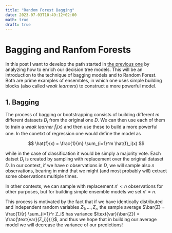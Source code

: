 ```yaml
---
title: "Random Forest Bagging"
date: 2023-07-03T10:49:12+02:00
math: true
draft: true
---
```


# Bagging and Ranfom Forests

In this post I want to develop the path started in [the previous one](https://jesusaguado.github.io/posts/decision-tree/)
by analyzing how to enrich our decision tree models. This will be
an introduction to the technique of bagging models and to
Random Forest. Both are prime examples of ensembles, in which
one uses simple building blocks (also called *weak learners*) to
construct a more powerful model.

## 1. Bagging

The process of bagging or bootstrapping consists of building different $m$
different datasets $D_i$ from the original one $D$. We can then use each
of them to train a *weak learner* $\hat{f}_i(x)$ and then use these to build a more
powerful one. In the conetxt of regression one would define the model as

$$
\hat{f}(x) = \frac{1}{m} \sum_{i=1}^m \hat{f}_i(x)
$$

while in the case of classification it would be simply a majority vote.
Each datset $D_i$ is created by sampling with replacement over the original 
dataset $D$. In our context, if we have $n$ observations in $D$, we will
sample also $n$ observations, bearing in mind that we might (and most probably
will) extract some observations multiple times.

In other contexts, we can sample with replacement $n' < n$ observations for
other purposes, but for building simple ensemble models we set $n' = n$.

This process is motivated by the fact that if we have 
identically distributed and independent random variables
$Z_1,\dots, Z_r$, the sample average $\bar{Z} = \frac{1}{r} \sum_{i=1}^r Z_i$
has variance $\text{var}(\bar{Z}) = \frac{\text{var}(Z_i)}{r}$,
and thus we hope that in building our average model we will decrease the variance
of our predictions!

